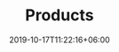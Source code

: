 ---
title: "Products"
date: 2019-10-17T11:22:16+06:00
draft: false
description : "All the Kaya goodies you can get"
---